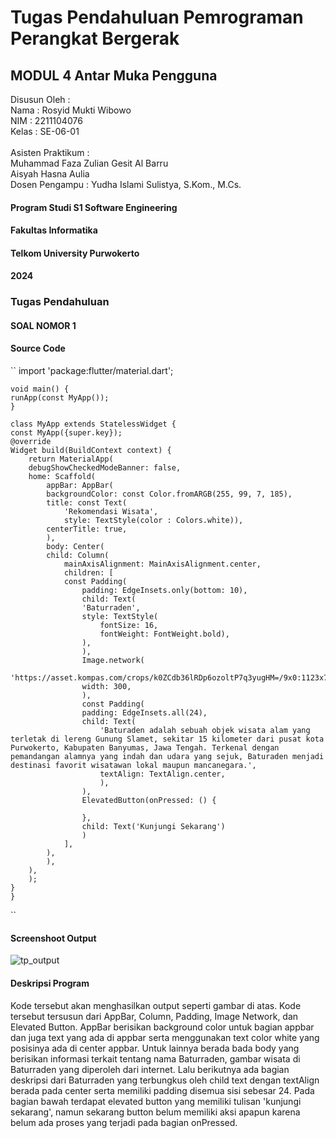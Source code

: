 # Tugas Pendahuluan Pemrograman Perangkat Bergerak
## MODUL 4 Antar Muka Pengguna

Disusun Oleh : <br>
Nama : Rosyid Mukti Wibowo <br>
NIM : 2211104076 <br>
Kelas : SE-06-01 <br>
<br>
Asisten Praktikum : <br>
Muhammad Faza Zulian Gesit Al Barru <br>
Aisyah Hasna Aulia <br>
Dosen Pengampu : Yudha Islami Sulistya, S.Kom., M.Cs.

#### Program Studi S1 Software Engineering
#### Fakultas Informatika
#### Telkom University Purwokerto
#### 2024


### Tugas Pendahuluan

#### SOAL NOMOR 1

#### Source Code
``
    import 'package:flutter/material.dart';

    void main() {
    runApp(const MyApp());
    }

    class MyApp extends StatelessWidget {
    const MyApp({super.key});
    @override
    Widget build(BuildContext context) {
        return MaterialApp(
        debugShowCheckedModeBanner: false,
        home: Scaffold(
            appBar: AppBar(
            backgroundColor: const Color.fromARGB(255, 99, 7, 185),
            title: const Text(
                'Rekomendasi Wisata',
                style: TextStyle(color : Colors.white)),
            centerTitle: true,
            ),
            body: Center(
            child: Column(
                mainAxisAlignment: MainAxisAlignment.center,
                children: [
                const Padding(
                    padding: EdgeInsets.only(bottom: 10),
                    child: Text(
                    'Baturraden',
                    style: TextStyle(
                        fontSize: 16,
                        fontWeight: FontWeight.bold),
                    ), 
                    ),
                    Image.network(
                    'https://asset.kompas.com/crops/k0ZCdb36lRDp6ozoltP7q3yugHM=/9x0:1123x743/750x500/data/photo/2023/10/22/6534d9b120efd.png',
                    width: 300,
                    ),
                    const Padding(
                    padding: EdgeInsets.all(24),
                    child: Text(
                        'Baturaden adalah sebuah objek wisata alam yang terletak di lereng Gunung Slamet, sekitar 15 kilometer dari pusat kota Purwokerto, Kabupaten Banyumas, Jawa Tengah. Terkenal dengan pemandangan alamnya yang indah dan udara yang sejuk, Baturaden menjadi destinasi favorit wisatawan lokal maupun mancanegara.',
                        textAlign: TextAlign.center,
                        ),
                    ),
                    ElevatedButton(onPressed: () {

                    },
                    child: Text('Kunjungi Sekarang')
                    )
                ],
            ),
            ),
        ),
        );
    }
    }
``

#### Screenshoot Output
![tp_output](https://github.com/user-attachments/assets/df0e155b-8a98-4c38-bbee-3d17882224c1)

#### Deskripsi Program
Kode tersebut akan menghasilkan output seperti gambar di atas. Kode tersebut tersusun dari AppBar, Column, Padding, Image Network, dan Elevated Button. AppBar berisikan background color untuk bagian appbar dan juga text yang ada di appbar serta menggunakan text color white yang posisinya ada di center appbar. Untuk lainnya berada bada body yang berisikan informasi terkait tentang nama Baturraden, gambar wisata di Baturraden yang diperoleh dari internet. Lalu berikutnya ada bagian deskripsi dari Baturraden yang terbungkus oleh child text dengan textAlign berada pada center serta memiliki padding disemua sisi sebesar 24. Pada bagian bawah terdapat elevated button yang memiliki tulisan 'kunjungi sekarang', namun sekarang button belum memiliki aksi apapun karena belum ada proses yang terjadi pada bagian onPressed.